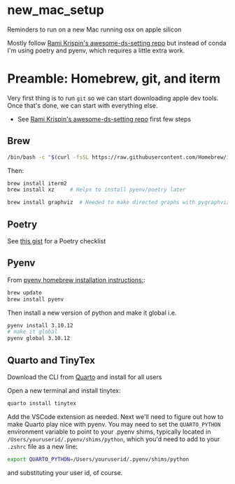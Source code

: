 # new_mac_setup
Reminders to run on a new Mac running osx on apple silicon


Mostly follow [Rami Krispin's awesome-ds-setting repo](https://github.com/RamiKrispin/awesome-ds-setting) but instead of conda I'm using poetry and pyenv, which requires a little extra work.

# Preamble: Homebrew, git, and iterm

Very first thing is to run `git` so we can start downloading apple dev tools. Once that's done, we can start with everything else.

* See [Rami Krispin's awesome-ds-setting repo](https://github.com/RamiKrispin/awesome-ds-setting) first few steps

## Brew

```bash
/bin/bash -c "$(curl -fsSL https://raw.githubusercontent.com/Homebrew/install/HEAD/install.sh)"
```

Then: 
```bash
brew install iterm2
brew install xz     # Helps to install pyenv/poetry later

brew install graphviz  # Needed to make directed graphs with pygraphviz
```

## Poetry

See [this gist](https://gist.github.com/banditkings/f00813d95dce905638d88dbae8f810fe) for a Poetry checklist

## Pyenv

From [pyenv homebrew installation instructions:](https://github.com/pyenv/pyenv?tab=readme-ov-file#homebrew-in-macos):

```bash
brew update
brew install pyenv
```

Then install a new version of python and make it global i.e. 

```bash
pyenv install 3.10.12
# make it global
pyenv global 3.10.12
```

## Quarto and TinyTex

Download the CLI from [Quarto](https://quarto.org/docs/get-started/) and install for all users

Open a new terminal and install tinytex:

```bash
quarto install tinytex
```

Add the VSCode extension as needed. Next we'll need to figure out how to make Quarto play nice with pyenv. You may need to set the `QUARTO_PYTHON` environment variable to point to your .pyenv shims, typically located in `/Users/youruserid/.pyenv/shims/python`, which you'd need to add to your `.zshrc` file as a new line:

```bash
export QUARTO_PYTHON=/Users/youruserid/.pyenv/shims/python
```

and substituting your user id, of course.
```


